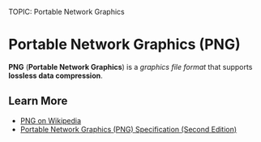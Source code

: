 TOPIC: Portable Network Graphics

# Portable Network Graphics (PNG)

**PNG** (**Portable Network Graphics**) is a *graphics file format* that supports **lossless data compression**.

## Learn More

- [PNG on Wikipedia](https://en.wikipedia.org/wiki/Portable_Network_Graphics)
- [Portable Network Graphics (PNG) Specification (Second Edition)](https://www.w3.org/TR/PNG/)

